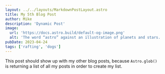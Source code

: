 ```yaml
---
layout: ../../layouts/MarkdownPostLayout.astro
title: My 5th Blog Post
author: Mike
description: 'Dynamic Post'
image:
  url: 'https://docs.astro.build/default-og-image.png'
  alt: 'The word “astro” against an illustration of planets and stars.'
pubDate: 2023-04-24
tags: ['rafting', 'dogs']
---
```


This post should show up with my other blog posts, because `Astro.glob()` is returning a list of all my posts in order to create my list.
